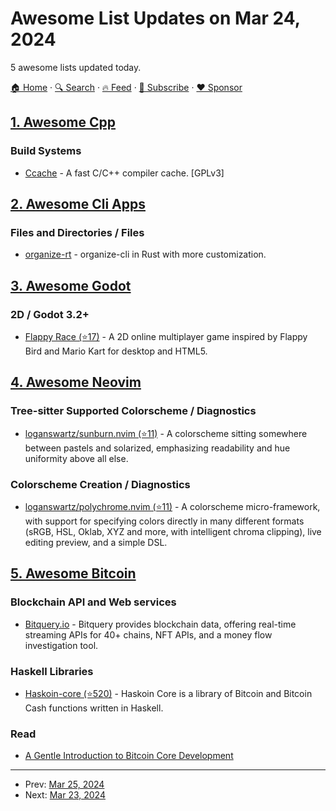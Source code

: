 # Awesome List Updates on Mar 24, 2024

5 awesome lists updated today.

[🏠 Home](/README.md) · [🔍 Search](https://www.trackawesomelist.com/search/) · [🔥 Feed](https://www.trackawesomelist.com/rss.xml) · [📮 Subscribe](https://trackawesomelist.us17.list-manage.com/subscribe?u=d2f0117aa829c83a63ec63c2f&id=36a103854c) · [❤️  Sponsor](https://github.com/sponsors/theowenyoung)



## [1. Awesome Cpp](/content/fffaraz/awesome-cpp/README.md)

### Build Systems

*   [Ccache](https://ccache.dev/) - A fast C/C++ compiler cache. \[GPLv3]

## [2. Awesome Cli Apps](/content/agarrharr/awesome-cli-apps/README.md)

### Files and Directories / Files

*   [organize-rt](https://gitlab.com/foxido/organize-rt) - organize-cli in Rust with more customization.

## [3. Awesome Godot](/content/godotengine/awesome-godot/README.md)

### 2D / Godot 3.2+

*   [Flappy Race (⭐17)](https://github.com/Jibby-Games/Flappy-Race) - A 2D online multiplayer game inspired by Flappy Bird and Mario Kart for desktop and HTML5.

## [4. Awesome Neovim](/content/rockerBOO/awesome-neovim/README.md)

### Tree-sitter Supported Colorscheme / Diagnostics

*   [loganswartz/sunburn.nvim (⭐11)](https://github.com/loganswartz/sunburn.nvim) - A colorscheme sitting somewhere between pastels and solarized, emphasizing readability and hue uniformity above all else.

### Colorscheme Creation / Diagnostics

*   [loganswartz/polychrome.nvim (⭐11)](https://github.com/loganswartz/polychrome.nvim) - A colorscheme micro-framework, with support for specifying colors directly in many different formats (sRGB, HSL, Oklab, XYZ and more, with intelligent chroma clipping), live editing preview, and a simple DSL.

## [5. Awesome Bitcoin](/content/igorbarinov/awesome-bitcoin/README.md)

### Blockchain API and Web services

*   [Bitquery.io](https://bitquery.io/) - Bitquery provides blockchain data, offering real-time streaming APIs for 40+ chains, NFT APIs, and a money flow investigation tool.

### Haskell Libraries

*   [Haskoin-core (⭐520)](https://github.com/haskoin/haskoin-core) - Haskoin Core is a library of Bitcoin and Bitcoin Cash functions written in Haskell.

### Read

*   [A Gentle Introduction to Bitcoin Core Development](https://medium.com/bitcoin-tech-talk/a-gentle-introduction-to-bitcoin-core-development-fdc95eaee6b8)

---

- Prev: [Mar 25, 2024](/content/2024/03/25/README.md)
- Next: [Mar 23, 2024](/content/2024/03/23/README.md)
